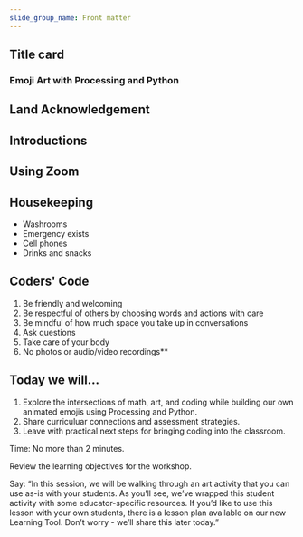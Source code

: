 ```yaml
---
slide_group_name: Front matter
---
```


## Title card

### Emoji Art with Processing and Python

## Land Acknowledgement

## Introductions

## Using Zoom

## Housekeeping

- Washrooms
- Emergency exists
- Cell phones
- Drinks and snacks

## Coders' Code

1. Be friendly and welcoming
2. Be respectful of others by choosing words and actions with care
3. Be mindful of how much space you take up in conversations
4. Ask questions
5. Take care of your body
6. No photos or audio/video recordings**

## Today we will...

1. Explore the intersections of math, art, and coding while building our own animated emojis using Processing and Python.
2. Share curriculuar connections and assessment strategies.
3. Leave with practical next steps for bringing coding into the classroom.

<aside data-markdown>
Time: No more than 2 minutes.

Review the learning objectives for the workshop.

Say: “In this session, we will be walking through an art activity that you can use as-is with your students. As you’ll see, we’ve wrapped this student activity with some educator-specific resources. If you’d like to use this lesson with your own students, there is a lesson plan available on our new Learning Tool. Don’t worry - we’ll share this later today.”
</aside>
